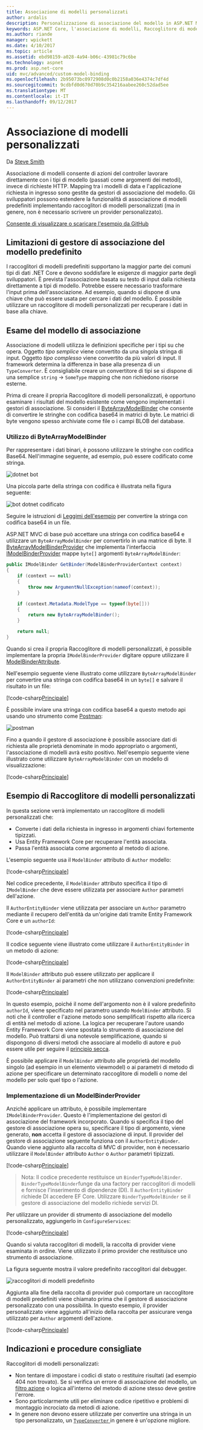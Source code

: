 ```yaml
---
title: Associazione di modelli personalizzati
author: ardalis
description: Personalizzazione di associazione del modello in ASP.NET MVC di base.
keywords: ASP.NET Core, l'associazione di modelli, Raccoglitore di modelli personalizzati
ms.author: riande
manager: wpickett
ms.date: 4/10/2017
ms.topic: article
ms.assetid: ebd98159-a028-4a94-b06c-43981c79c6be
ms.technology: aspnet
ms.prod: asp.net-core
uid: mvc/advanced/custom-model-binding
ms.openlocfilehash: 2b95073bc0972908d0c0b2158a036e4374c7df4d
ms.sourcegitcommit: 9cdbfd0d670d70b9c354216aabee260c52dad5ee
ms.translationtype: MT
ms.contentlocale: it-IT
ms.lasthandoff: 09/12/2017
---
```

# <a name="custom-model-binding"></a>Associazione di modelli personalizzati

Da [Steve Smith](https://ardalis.com/)

Associazione di modelli consente di azioni del controller lavorare direttamente con i tipi di modello (passati come argomenti dei metodi), invece di richieste HTTP. Mapping tra i modelli di data e l'applicazione richiesta in ingresso sono gestite da gestori di associazione del modello. Gli sviluppatori possono estendere la funzionalità di associazione di modelli predefiniti implementando raccoglitori di modelli personalizzati (ma in genere, non è necessario scrivere un provider personalizzato).

[Consente di visualizzare o scaricare l'esempio da GitHub](https://github.com/aspnet/Docs/tree/master/aspnetcore/mvc/advanced/custom-model-binding/)

## <a name="default-model-binder-limitations"></a>Limitazioni di gestore di associazione del modello predefinito

I raccoglitori di modelli predefiniti supportano la maggior parte dei comuni tipi di dati .NET Core e devono soddisfare le esigenze di maggior parte degli sviluppatori. È prevista l'associazione basata su testo di input dalla richiesta direttamente a tipi di modello. Potrebbe essere necessario trasformare l'input prima dell'associazione. Ad esempio, quando si dispone di una chiave che può essere usata per cercare i dati del modello. È possibile utilizzare un raccoglitore di modelli personalizzati per recuperare i dati in base alla chiave.

## <a name="model-binding-review"></a>Esame del modello di associazione

Associazione di modelli utilizza le definizioni specifiche per i tipi su che opera. Oggetto *tipo semplice* viene convertito da una singola stringa di input. Oggetto *tipo complesso* viene convertito da più valori di input. Il framework determina la differenza in base alla presenza di un `TypeConverter`. È consigliabile creare un convertitore di tipi se si dispone di una semplice `string`  ->  `SomeType` mapping che non richiedono risorse esterne.

Prima di creare il propria Raccoglitore di modelli personalizzati, è opportuno esaminare i risultati del modello esistente come vengono implementati i gestori di associazione. Si consideri il [ByteArrayModelBinder](https://docs.microsoft.com/aspnet/core/api/microsoft.aspnetcore.mvc.modelbinding.binders.bytearraymodelbinder) che consente di convertire le stringhe con codifica base64 in matrici di byte. Le matrici di byte vengono spesso archiviate come file o i campi BLOB del database.

### <a name="working-with-the-bytearraymodelbinder"></a>Utilizzo di ByteArrayModelBinder

Per rappresentare i dati binari, è possono utilizzare le stringhe con codifica Base64. Nell'immagine seguente, ad esempio, può essere codificato come stringa.

![dotnet bot](custom-model-binding/images/bot.png "bot dotnet")

Una piccola parte della stringa con codifica è illustrata nella figura seguente:

![bot dotnet codificato](custom-model-binding/images/encoded-bot.png "bot dotnet con codificato")

Seguire le istruzioni di [Leggimi dell'esempio](https://github.com/aspnet/Docs/blob/master/aspnetcore/mvc/advanced/custom-model-binding/sample/CustomModelBindingSample/README.md) per convertire la stringa con codifica base64 in un file.

ASP.NET MVC di base può accettare una stringa con codifica base64 e utilizzare un `ByteArrayModelBinder` per convertirlo in una matrice di byte. Il [ByteArrayModelBinderProvider](https://docs.microsoft.com/aspnet/core/api/microsoft.aspnetcore.mvc.modelbinding.binders.bytearraymodelbinderprovider) che implementa l'interfaccia [IModelBinderProvider](https://docs.microsoft.com/aspnet/core/api/microsoft.aspnetcore.mvc.modelbinding.imodelbinderprovider) mappe `byte[]` argomenti `ByteArrayModelBinder`:

```csharp
public IModelBinder GetBinder(ModelBinderProviderContext context)
{
    if (context == null)
    {
        throw new ArgumentNullException(nameof(context));
    }

    if (context.Metadata.ModelType == typeof(byte[]))
    {
        return new ByteArrayModelBinder();
    }

    return null;
}
```

Quando si crea il propria Raccoglitore di modelli personalizzati, è possibile implementare la propria `IModelBinderProvider` digitare oppure utilizzare il [ModelBinderAttribute](https://docs.microsoft.com/aspnet/core/api/microsoft.aspnetcore.mvc.modelbinderattribute).

Nell'esempio seguente viene illustrato come utilizzare `ByteArrayModelBinder` per convertire una stringa con codifica base64 in un `byte[]` e salvare il risultato in un file:

[!code-csharp[Principale](custom-model-binding/sample/CustomModelBindingSample/Controllers/ImageController.cs?name=post1&highlight=3)]

È possibile inviare una stringa con codifica base64 a questo metodo api usando uno strumento come [Postman](https://www.getpostman.com/):

![postman](custom-model-binding/images/postman.png "postman")

Fino a quando il gestore di associazione è possibile associare dati di richiesta alle proprietà denominate in modo appropriato o argomenti, l'associazione di modelli avrà esito positivo. Nell'esempio seguente viene illustrato come utilizzare `ByteArrayModelBinder` con un modello di visualizzazione:

[!code-csharp[Principale](custom-model-binding/sample/CustomModelBindingSample/Controllers/ImageController.cs?name=post2&highlight=2)]

## <a name="custom-model-binder-sample"></a>Esempio di Raccoglitore di modelli personalizzati

In questa sezione verrà implementato un raccoglitore di modelli personalizzati che:

- Converte i dati della richiesta in ingresso in argomenti chiavi fortemente tipizzati.
- Usa Entity Framework Core per recuperare l'entità associata.
- Passa l'entità associata come argomento al metodo di azione.

L'esempio seguente usa il `ModelBinder` attributo di `Author` modello:

[!code-csharp[Principale](custom-model-binding/sample/CustomModelBindingSample/Data/Author.cs?highlight=10)]

Nel codice precedente, il `ModelBinder` attributo specifica il tipo di `IModelBinder` che deve essere utilizzata per associare `Author` parametri dell'azione. 

Il `AuthorEntityBinder` viene utilizzata per associare un `Author` parametro mediante il recupero dell'entità da un'origine dati tramite Entity Framework Core e un `authorId`:

[!code-csharp[Principale](custom-model-binding/sample/CustomModelBindingSample/Binders/AuthorEntityBinder.cs?name=demo)]

Il codice seguente viene illustrato come utilizzare il `AuthorEntityBinder` in un metodo di azione:

[!code-csharp[Principale](custom-model-binding/sample/CustomModelBindingSample/Controllers/BoundAuthorsController.cs?name=demo2&highlight=2)]

Il `ModelBinder` attributo può essere utilizzato per applicare il `AuthorEntityBinder` ai parametri che non utilizzano convenzioni predefinite:

[!code-csharp[Principale](custom-model-binding/sample/CustomModelBindingSample/Controllers/BoundAuthorsController.cs?name=demo1&highlight=2)]

In questo esempio, poiché il nome dell'argomento non è il valore predefinito `authorId`, viene specificato nel parametro usando `ModelBinder` attributo. Si noti che il controller e l'azione metodo sono semplificati rispetto alla ricerca di entità nel metodo di azione. La logica per recuperare l'autore usando Entity Framework Core viene spostata lo strumento di associazione del modello. Può trattarsi di una notevole semplificazione, quando si dispongono di diversi metodi che associare al modello di autore e può essere utile per seguire il [principio secca](http://deviq.com/don-t-repeat-yourself/).

È possibile applicare il `ModelBinder` attributo alle proprietà del modello singolo (ad esempio in un elemento viewmodel) o ai parametri di metodo di azione per specificare un determinato raccoglitore di modelli o nome del modello per solo quel tipo o l'azione.

### <a name="implementing-a-modelbinderprovider"></a>Implementazione di un ModelBinderProvider

Anziché applicare un attributo, è possibile implementare `IModelBinderProvider`. Questo è l'implementazione dei gestori di associazione del framework incorporato. Quando si specifica il tipo del gestore di associazione opera su, specificare il tipo di argomento, viene generato, **non** accetta il gestore di associazione di input. Il provider del gestore di associazione seguente funziona con il `AuthorEntityBinder`. Quando viene aggiunto alla raccolta di MVC di provider, non è necessario utilizzare il `ModelBinder` attributo `Author` o `Author` parametri tipizzati.

[!code-csharp[Principale](custom-model-binding/sample/CustomModelBindingSample/Binders/AuthorEntityBinderProvider.cs?highlight=17-20)]

> Nota: Il codice precedente restituisce un `BinderTypeModelBinder`. `BinderTypeModelBinder`funge da una factory per raccoglitori di modelli e fornisce l'inserimento di dipendenze (DI). Il `AuthorEntityBinder` richiede DI accedere EF Core. Utilizzare `BinderTypeModelBinder` se il gestore di associazione del modello richiede servizi DI.

Per utilizzare un provider di strumento di associazione del modello personalizzato, aggiungerlo in `ConfigureServices`:

[!code-csharp[Principale](custom-model-binding/sample/CustomModelBindingSample/Startup.cs?name=callout&highlight=5-9)]

Quando si valuta raccoglitori di modelli, la raccolta di provider viene esaminata in ordine. Viene utilizzato il primo provider che restituisce uno strumento di associazione.

La figura seguente mostra il valore predefinito raccoglitori dal debugger.

![raccoglitori di modelli predefinito](custom-model-binding/images/default-model-binders.png "predefinito raccoglitori di modelli")

Aggiunta alla fine della raccolta di provider può comportare un raccoglitore di modelli predefiniti viene chiamato prima che il gestore di associazione personalizzato con una possibilità. In questo esempio, il provider personalizzato viene aggiunto all'inizio della raccolta per assicurare venga utilizzato per `Author` argomenti dell'azione.

[!code-csharp[Principale](custom-model-binding/sample/CustomModelBindingSample/Startup.cs?name=callout&highlight=5-9)]

## <a name="recommendations-and-best-practices"></a>Indicazioni e procedure consigliate

Raccoglitori di modelli personalizzati:
- Non tentare di impostare i codici di stato o restituire risultati (ad esempio 404 non trovato). Se si verifica un errore di associazione del modello, un [filtro azione](xref:mvc/controllers/filters) o logica all'interno del metodo di azione stesso deve gestire l'errore.
- Sono particolarmente utili per eliminare codice ripetitivo e problemi di montaggio incrociato da metodi di azione.
- In genere non devono essere utilizzate per convertire una stringa in un tipo personalizzato, un [ `TypeConverter` ](https://docs.microsoft.com//dotnet/api/system.componentmodel.typeconverter) in genere è un'opzione migliore.
